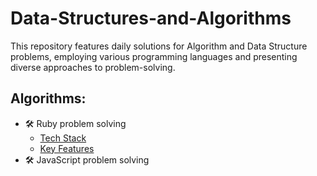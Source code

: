 # Data-Structures-and-Algorithms
This repository features daily solutions for Algorithm and Data Structure problems, employing various programming languages and presenting diverse approaches to problem-solving.

## Algorithms:
  - 🛠 Ruby problem solving
    - [Tech Stack](#tech-stack)
    - [Key Features](#key-features)
  - 🛠 JavaScript problem solving
  
